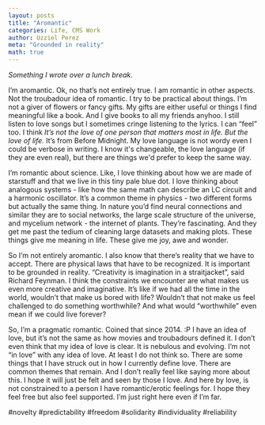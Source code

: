 ```yaml
---
layout: posts
title: "Aromantic"
categories: Life, CMS Work
author: Uzziel Perez
meta: "Grounded in reality"
math: true
---
```



*Something I wrote over a lunch break.*

I’m aromantic.
Ok, no that’s not entirely true.
I am romantic in other aspects. Not the troubadour idea of romantic. I try to be practical about things. I’m not a giver of flowers or fancy gifts. My gifts are either useful or things I find meaningful like a book. And I give books to all my friends anyhoo. I still listen to love songs but I sometimes cringe listening to the lyrics. I can “feel” too. I think *It’s not the love of one person that matters most in life. But the love of life.* It’s from Before Midnight. My love language is not wordy even I could be verbose in writing. I know it's changeable, the love language (if they are even real), but there are things we'd prefer to keep the same way.

I’m romantic about science. Like, I love thinking about how we are made of starstuff and that we live in this tiny pale blue dot. I love thinking about analogous systems - like how the same math can describe an LC circuit and a harmonic oscillator. It’s a common theme in physics - two different forms but actually the same thing. In nature you’d find neural connections and similar they are to social networks, the large scale structure of the universe, and mycelium network - the internet of plants. They’re fascinating. And they get me past the tedium of cleaning large datasets and making plots. These things give me meaning in life. These give me joy, awe and wonder.

So I’m not entirely aromantic. I also know that there’s reality that we have to accept. There are physical laws that have to be recognized. It is important to be grounded in reality. “Creativity is imagination in a straitjacket”, said Richard Feynman. I think the constraints we encounter are what makes us even more creative and imaginative. It’s like if we had all the time in the world, wouldn’t that make us bored with life? Wouldn’t that not make us feel challenged to do something worthwhile? And what would “worthwhile” even mean if we could live forever?


So, I’m a pragmatic romantic. Coined that since 2014. :P
I have an idea of love, but it’s not the same as how movies and troubadours defined it.
I don’t even think that my idea of love is clear. It is nebulous and evolving.
I’m not “in love” with any idea of love. At least I do not think so.
There are some things that I have struck out in how I currently define love.
There are common themes that remain.
And I don’t really feel like saying more about this.
I hope it will just be felt and seen by those I love.
And here by love, is not constrained to a person I have romantic/erotic feelings for.
I hope they feel free but also feel supported.
I’m just right here even if I’m far.

#novelty #predictability
#freedom #solidarity
#individuality #reliability
